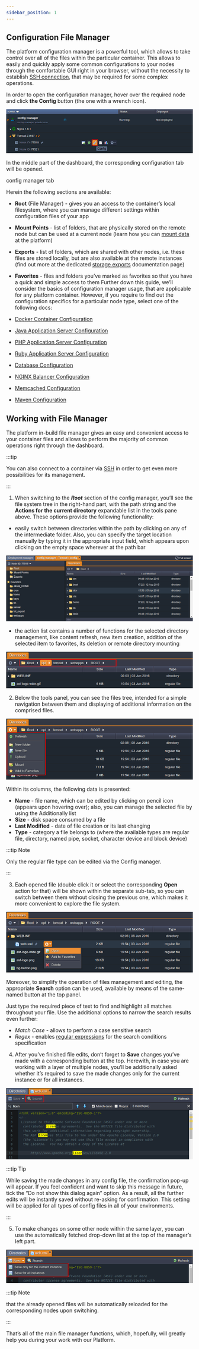 ```yaml
---
sidebar_position: 1
---
```


## Configuration File Manager

The platform configuration manager is a powerful tool, which allows to take control over all of the files within the particular container. This allows to easily and quickly apply some common configurations to your nodes through the comfortable GUI right in your browser, without the necessity to establish [SSH connection](http://localhost:3000/docs/Deployment%20Tools/SSH/SSH%20Overview), that may be required for some complex operations.

In order to open the configuration manager, hover over the required node and click **the Config** button (the one with a wrench icon).

<div style={{
    display:'flex',
    justifyContent: 'center',
    margin: '0 0 1rem 0'
}}>

![Locale Dropdown](./img/ConfigurationFileManager/1.png)

</div>

In the middle part of the dashboard, the corresponding configuration tab will be opened.

config manager tab

Herein the following sections are available:

- **Root** (File Manager) - gives you an access to the container’s local filesystem, where you can manage different settings within configuration files of your app
- **Mount Points** - list of folders, that are physically stored on the remote node but can be used at a current node (learn how you can [mount data](http://localhost:3000/docs/Data%20Storage%20Container/Data%20Sharing/Mount%20Points) at the platform)
- **Exports** - list of folders, which are shared with other nodes, i.e. these files are stored locally, but are also available at the remote instances (find out more at the dedicated [storage exports](http://localhost:3000/docs/Data%20Storage%20Container/Data%20Sharing/Exporting%20Data%20for%20Sharing) documentation page)
- **Favorites** - files and folders you’ve marked as favorites so that you have a quick and simple access to them
  Further down this guide, we’ll consider the basics of configuration manager usage, that are applicable for any platform container. However, if you require to find out the configuration specifics for a particular node type, select one of the following docs:

- [Docker Container Configuration](http://localhost:3000/docs/Container/Container%20Configuration/Configuration%20Tools)
- [Java Application Server Configuration](http://localhost:3000/docs/Java/Java%20App%20Server%20Configuration)
- [PHP Application Server Configuration](http://localhost:3000/docs/PHP/PHP%20App%20Server%20Configuration)
- [Ruby Application Server Configuration](http://localhost:3000/docs/Ruby/Ruby%20App%20Server%20Configuration)
- [Database Configuration](http://localhost:3000/docs/Database/Database%20Hosting/Database%20Configuration%20Files)
- [NGINX Balancer Configuration](http://localhost:3000/docs/Load%20Balancers/NGINX/NGINX%20Balancer%20Configuration)
- [Memcached Configuration](http://localhost:3000/docs/Memcached/Memcached%20Configuration)
- [Maven Configuration](http://localhost:3000/docs/Java/Build%20Node/Maven%20Configuration)

## Working with File Manager

The platform in-build file manager gives an easy and convenient access to your container files and allows to perform the majority of common operations right through the dashboard.

:::tip

You can also connect to a container via [SSH](http://localhost:3000/docs/Deployment%20Tools/SSH/SSH%20Access/Overview) in order to get even more possibilities for its management.

:::

1. When switching to the **_Root_** section of the config manager, you’ll see the file system tree in the right-hand part, with the path string and the **Actions for the current directory** expandable list in the tools pane above. These options provide the following functionality:

- easily switch between directories within the path by clicking on any of the intermediate folder. Also, you can specify the target location manually by typing it in the appropriate input field, which appears upon clicking on the empty space wherever at the path bar

<div style={{
    display:'flex',
    justifyContent: 'center',
    margin: '0 0 1rem 0'
}}>

![Locale Dropdown](./img/ConfigurationFileManager/2.png)

</div>

- the action list contains a number of functions for the selected directory management, like content refresh, new item creation, addition of the selected item to favorites, its deletion or remote directory mounting

<div style={{
    display:'flex',
    justifyContent: 'center',
    margin: '0 0 1rem 0'
}}>

![Locale Dropdown](./img/ConfigurationFileManager/3.png)

</div>

2. Below the tools panel, you can see the files tree, intended for a simple navigation between them and displaying of additional information on the comprised files.

<div style={{
    display:'flex',
    justifyContent: 'center',
    margin: '0 0 1rem 0'
}}>

![Locale Dropdown](./img/ConfigurationFileManager/4.png)

</div>

Within its columns, the following data is presented:

- **Name** - file name, which can be edited by clicking on pencil icon (appears upon hovering over); also, you can manage the selected file by using the Additionally list
- **Size** - disk space consumed by a file
- **Last Modified** - date of file creation or its last changing
- **Type** - category a file belongs to (where the available types are regular file, directory, named pipe, socket, character device and block device)

:::tip Note

Only the regular file type can be edited via the Config manager.

:::

3. Each opened file (double click it or select the corresponding **Open** action for that) will be shown within the separate sub-tab, so you can switch between them without closing the previous one, which makes it more convenient to explore the file system.

<div style={{
    display:'flex',
    justifyContent: 'center',
    margin: '0 0 1rem 0'
}}>

![Locale Dropdown](./img/ConfigurationFileManager/5.png)

</div>

Moreover, to simplify the operation of files management and editing, the appropriate **Search** option can be used, available by means of the same-named button at the top panel.

Just type the required piece of text to find and highlight all matches throughout your file. Use the additional options to narrow the search results even further:

- _Match Case_ - allows to perform a case sensitive search
- _Regex_ - enables [regular expressions](https://en.wikipedia.org/wiki/Regular_expression) for the search conditions specification

4. After you’ve finished file edits, don’t forget to **Save** changes you’ve made with a corresponding button at the top. Herewith, in case you are working with a layer of multiple nodes, you’ll be additionally asked whether it’s required to save the made changes only for the current instance or for all instances.

<div style={{
    display:'flex',
    justifyContent: 'center',
    margin: '0 0 1rem 0'
}}>

![Locale Dropdown](./img/ConfigurationFileManager/6.png)

</div>

:::tip Tip

While saving the made changes in any config file, the confirmation pop-up will appear. If you feel confident and want to skip this message in future, tick the “Do not show this dialog again” option. As a result, all the further edits will be instantly saved without re-asking for confirmation. This setting will be applied for all types of config files in all of your environments.

:::

5. To make changes on some other node within the same layer, you can use the automatically fetched drop-down list at the top of the manager’s left part.

<div style={{
    display:'flex',
    justifyContent: 'center',
    margin: '0 0 1rem 0'
}}>

![Locale Dropdown](./img/ConfigurationFileManager/7.png)

</div>

:::tip Note

that the already opened files will be automatically reloaded for the corresponding nodes upon switching.

:::

That’s all of the main file manager functions, which, hopefully, will greatly help you during your work with our Platform.
